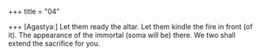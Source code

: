 +++
title = "04"

+++
[Agastya:] Let them ready the altar. Let them kindle the fire in front  (of it).
The appearance of the immortal (soma will be) there. We two shall
extend the sacrifice for you.